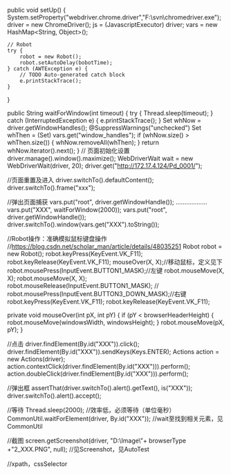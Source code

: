 public void setUp() {
    System.setProperty("webdriver.chrome.driver","F:\\svn\\chromedriver.exe");
    driver = new ChromeDriver();
    js = (JavascriptExecutor) driver;
	vars = new HashMap<String, Object>();
    
    // Robot
    try {
		robot = new Robot();
		robot.setAutoDelay(bobotTime);
	} catch (AWTException e) {
		// TODO Auto-generated catch block
		e.printStackTrace();
	}
}

public String waitForWindow(int timeout) {
	try {
		Thread.sleep(timeout);
	} catch (InterruptedException e) {
		e.printStackTrace();
	}
	Set<String> whNow = driver.getWindowHandles();
	@SuppressWarnings("unchecked")
	Set<String> whThen = (Set<String>) vars.get("window_handles");
	if (whNow.size() > whThen.size()) {
		whNow.removeAll(whThen);
    }
	return whNow.iterator().next();
}
// 页面初始化设置    
driver.manage().window().maximize();
WebDriverWait wait = new WebDriverWait(driver, 20);
driver.get("http://172.17.4.124/Pd_0001/");

//页面重置及进入
driver.switchTo().defaultContent();
driver.switchTo().frame("xxx");

//弹出页面捕获
vars.put("root", driver.getWindowHandle());
………………
vars.put("XXX", waitForWindow(2000));
vars.put("root", driver.getWindowHandle());
driver.switchTo().window(vars.get("XXX").toString());

//Robot操作：准确模拟鼠标键盘操作
//https://blog.csdn.net/scholar_man/article/details/48035251
Robot robot = new Robot();
robot.keyPress(KeyEvent.VK_F11);
robot.keyRelease(KeyEvent.VK_F11);
mouseOver(X, X);//移动鼠标，定义见下
robot.mousePress(InputEvent.BUTTON1_MASK);//左键
robot.mouseMove(X, X);
robot.mouseMove(X, X);
robot.mouseRelease(InputEvent.BUTTON1_MASK);
// robot.mousePress(InputEvent.BUTTON3_DOWN_MASK);//右键
robot.keyPress(KeyEvent.VK_F11);
robot.keyRelease(KeyEvent.VK_F11);

private void mouseOver(int pX, int pY) {
	if (pY < browserHeaderHeight) {
		robot.mouseMove(windowsWidth, windowsHeight);
	}
	robot.mouseMove(pX, pY);
}

//点击
driver.findElement(By.id("XXX")).click();
driver.findElement(By.id("XXX")).sendKeys(Keys.ENTER);
Actions action = new Actions(driver);
action.contextClick(driver.findElement(By.id("XXX"))).perform();
action.doubleClick(driver.findElement(By.id("XXX"))).perform();

//弹出框
assertThat(driver.switchTo().alert().getText(), is("XXX"));
driver.switchTo().alert().accept();

//等待
Thread.sleep(2000);
//效率低，必须等待（单位毫秒）
CommonUtil.waitForElement(driver, By.id("XXX"));
//wait至找到相关元素，见CommonUtil

//截图
screen.getScreenshot(driver, "D:\\Image\\"+ browserType +"2_XXX.PNG", null);
//见Screenshot，见AutoTest

//xpath，cssSelector
